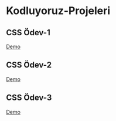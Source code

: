 # Kodluyoruz-Projeleri

## CSS Ödev-1
[Demo](https://raw.githack.com/bernayyagiz/Kodluyoruz-Projeleri/main/CSS%20%20%C3%96dev-1/index.html)

## CSS Ödev-2
[Demo](https://raw.githack.com/bernayyagiz/Kodluyoruz-Projeleri/main/CSS%20%C3%96dev-2/index.html)

## CSS Ödev-3
[Demo](https://raw.githack.com/bernayyagiz/Kodluyoruz-Projeleri/main/CSS%20%C3%96dev-3/index.html)
